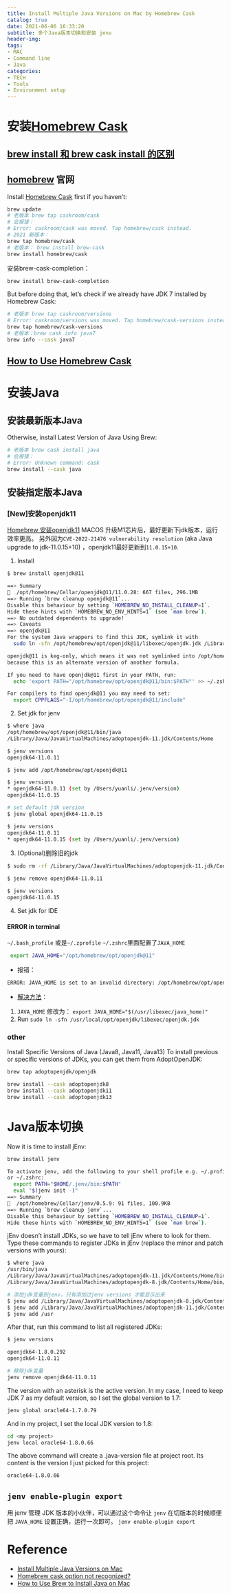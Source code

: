 ```yaml
---
title: Install Multiple Java Versions on Mac by Homebrew Cask
catalog: true
date: 2021-06-06 16:33:20
subtitle: 多个Java版本切换和安装 jenv
header-img:
tags:
- MAC
- Command line
- Java
categories:
- TECH
- Tools
- Environment setup
---
```


# 安装[Homebrew Cask](https://github.com/Homebrew/homebrew-cask)

## [brew install 和 brew cask install 的区别](https://zhuanlan.zhihu.com/p/138059447)

## [homebrew](https://brew.sh/) 官网

Install [Homebrew Cask](https://github.com/Homebrew/homebrew-cask) first if you haven’t:

```bash
brew update
# 老版本 brew tap caskroom/cask
# 会报错：
# Error: caskroom/cask was moved. Tap homebrew/cask instead.
# 2021 新版本：
brew tap homebrew/cask 
# 老版本： brew install brew-cask
brew install homebrew/cask
```

安装brew-cask-completion：

```bash
brew install brew-cask-completion
```

But before doing that, let’s check if we already have JDK 7 installed by Homebrew Cask:

```bash
# 老版本 brew tap caskroom/versions
# Error: caskroom/versions was moved. Tap homebrew/cask-versions instead.
brew tap homebrew/cask-versions
# 老版本：brew cask info java7
brew info --cask java7
```

## [How to Use Homebrew Cask](https://github.com/Homebrew/homebrew-cask/blob/master/USAGE.md)

# 安装Java

## 安装最新版本Java

Otherwise, install Latest Version of Java Using Brew:

```bash
# 老版本 brew cask install java
# 会报错：
# Error: Unknown command: cask
brew install --cask java
```

## 安装指定版本Java

### [New]安装openjdk11

[Homebrew 安装openjdk11](https://formulae.brew.sh/formula/openjdk@11)
MACOS 升级M1芯片后，最好更新下jdk版本，运行效率更高。
另外因为`CVE-2022-21476 vulnerability resolution` (aka Java upgrade to jdk-11.0.15+10) ，openjdk11最好更新到`11.0.15+10`.

1. Install

```bash
$ brew install openjdk@11

==> Summary
🍺  /opt/homebrew/Cellar/openjdk@11/11.0.28: 667 files, 296.1MB
==> Running `brew cleanup openjdk@11`...
Disable this behaviour by setting `HOMEBREW_NO_INSTALL_CLEANUP=1`.
Hide these hints with `HOMEBREW_NO_ENV_HINTS=1` (see `man brew`).
==> No outdated dependents to upgrade!
==> Caveats
==> openjdk@11
For the system Java wrappers to find this JDK, symlink it with
  sudo ln -sfn /opt/homebrew/opt/openjdk@11/libexec/openjdk.jdk /Library/Java/JavaVirtualMachines/openjdk-11.jdk

openjdk@11 is keg-only, which means it was not symlinked into /opt/homebrew,
because this is an alternate version of another formula.

If you need to have openjdk@11 first in your PATH, run:
  echo 'export PATH="/opt/homebrew/opt/openjdk@11/bin:$PATH"' >> ~/.zshrc

For compilers to find openjdk@11 you may need to set:
  export CPPFLAGS="-I/opt/homebrew/opt/openjdk@11/include"
```

2. Set jdk for jenv

```bash
$ where java
/opt/homebrew/opt/openjdk@11/bin/java
/Library/Java/JavaVirtualMachines/adoptopenjdk-11.jdk/Contents/Home

$ jenv versions
openjdk64-11.0.11

$ jenv add /opt/homebrew/opt/openjdk@11

$ jenv versions
* openjdk64-11.0.11 (set by /Users/yuanli/.jenv/version)
openjdk64-11.0.15

# set default jdk version
$ jenv global openjdk64-11.0.15

$ jenv versions
openjdk64-11.0.11
* openjdk64-11.0.15 (set by /Users/yuanli/.jenv/version)
```

3. (Optional)删除旧的jdk

```bash
$ sudo rm -rf /Library/Java/JavaVirtualMachines/adoptopenjdk-11.jdk/Contents/Home/bin/java

$ jenv remove openjdk64-11.0.11

$ jenv versions
openjdk64-11.0.15
```

4. Set jdk for IDE

#### ERROR in terminal

`~/.bash_profile` 或是`~/.zprofile` `~/.zshrc`里面配置了`JAVA_HOME`

```bash
 export JAVA_HOME="/opt/homebrew/opt/openjdk@11" 
```

- 报错：

```bash
ERROR: JAVA_HOME is set to an invalid directory: /opt/homebrew/opt/openjdk@11
```

- [解决方法](https://stackoverflow.com/a/6588410)：

1. `JAVA_HOME` 修改为： `export JAVA_HOME="$(/usr/libexec/java_home)"`
2. Run `sudo ln -sfn /usr/local/opt/openjdk/libexec/openjdk.jdk`

### other

Install Specific Versions of Java (Java8, Java11, Java13)
To install previous or specific versions of JDKs, you can get them from AdoptOpenJDK:

```bash
brew tap adoptopenjdk/openjdk

brew install --cask adoptopenjdk8
brew install --cask adoptopenjdk11
brew install --cask adoptopenjdk13
```

# Java版本切换

Now it is time to install jEnv:

```bash
brew install jenv

To activate jenv, add the following to your shell profile e.g. ~/.profile, ~/.bash_profile
or ~/.zshrc:
  export PATH="$HOME/.jenv/bin:$PATH"
  eval "$(jenv init -)"
==> Summary
🍺  /opt/homebrew/Cellar/jenv/0.5.9: 91 files, 100.9KB
==> Running `brew cleanup jenv`...
Disable this behaviour by setting `HOMEBREW_NO_INSTALL_CLEANUP=1`.
Hide these hints with `HOMEBREW_NO_ENV_HINTS=1` (see `man brew`).
```

jEnv doesn’t install JDKs, so we have to tell jEnv where to look for them. Type these commands to register JDKs in jEnv (replace the minor and patch versions with yours):

```bash
$ where java
/usr/bin/java
/Library/Java/JavaVirtualMachines/adoptopenjdk-11.jdk/Contents/Home/bin/java
/Library/Java/JavaVirtualMachines/adoptopenjdk-8.jdk/Contents/Home/bin/java
```

```bash
# 添加jdk变量到jenv，只有添加过jenv versions 才能显示出来
$ jenv add /Library/Java/JavaVirtualMachines/adoptopenjdk-8.jdk/Contents/Home
$ jenv add /Library/Java/JavaVirtualMachines/adoptopenjdk-11.jdk/Contents/Home
$ jenv add /usr
```

After that, run this command to list all registered JDKs:

```bash
$ jenv versions

openjdk64-1.8.0.292
openjdk64-11.0.11
```

```bash
# 移除jdk变量
jenv remove openjdk64-11.0.11
```

The version with an asterisk is the active version.
In my case, I need to keep JDK 7 as my default version, so I set the global version to 1.7:

```bash
jenv global oracle64-1.7.0.79
```

And in my project, I set the local JDK version to 1.8:

```bash
cd <my project>
jenv local oracle64-1.8.0.66
```

The above command will create a .java-version file at project root. Its content is the version I just picked for this project:

```bash
oracle64-1.8.0.66
```

## `jenv enable-plugin export`

用 jenv 管理 JDK 版本的小伙伴，可以通过这个命令让 `jenv` 在切版本的时候顺便把 `JAVA_HOME` 设置正确，运行一次即可。
`jenv enable-plugin export`

# Reference

- [Install Multiple Java Versions on Mac](http://davidcai.github.io/blog/posts/install-multiple-jdk-on-mac/)
- [Homebrew cask option not recognized?](https://stackoverflow.com/questions/30413621/homebrew-cask-option-not-recognized)
- [How to Use Brew to Install Java on Mac](https://devqa.io/brew-install-java/)
